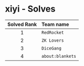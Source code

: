 # xiyi - Solves
| Solved Rank | Team name |
|:-----------:|:----------|
| 1 | `RedRocket` |
| 2 | `ZK Lovers` |
| 3 | `DiceGang` |
| 4 | `about:blankets` |